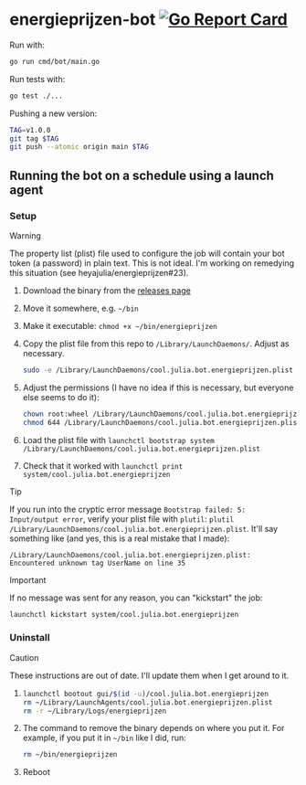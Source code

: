 # energieprijzen-bot [![Go Report Card](https://goreportcard.com/badge/github.com/heyajulia/energieprijzen)](https://goreportcard.com/report/github.com/heyajulia/energieprijzen)

Run with:

```bash
go run cmd/bot/main.go
```

Run tests with:

```bash
go test ./...
```

Pushing a new version:

```bash
TAG=v1.0.0
git tag $TAG
git push --atomic origin main $TAG
```

## Running the bot on a schedule using a launch agent

### Setup

> [!WARNING]
>
> The property list (plist) file used to configure the job will contain your bot token (a password) in plain text. This
> is not ideal. I'm working on remedying this situation (see heyajulia/energieprijzen#23).

1. Download the binary from the [releases page](https://github.com/heyajulia/energieprijzen/releases)
2. Move it somewhere, e.g. `~/bin`
3. Make it executable: `chmod +x ~/bin/energieprijzen`
4. Copy the plist file from this repo to `/Library/LaunchDaemons/`. Adjust as necessary.

   ```bash
   sudo -e /Library/LaunchDaemons/cool.julia.bot.energieprijzen.plist
   ```

5. Adjust the permissions (I have no idea if this is necessary, but everyone else seems to do it):

   ```bash
   chown root:wheel /Library/LaunchDaemons/cool.julia.bot.energieprijzen.plist
   chmod 644 /Library/LaunchDaemons/cool.julia.bot.energieprijzen.plist
   ```

6. Load the plist file with `launchctl bootstrap system /Library/LaunchDaemons/cool.julia.bot.energieprijzen.plist`
7. Check that it worked with `launchctl print system/cool.julia.bot.energieprijzen`

> [!TIP]
>
> If you run into the cryptic error message `Bootstrap failed: 5: Input/output error`, verify your plist file with
> `plutil`: `plutil /Library/LaunchDaemons/cool.julia.bot.energieprijzen.plist`. It'll say something like (and yes, this
> is a real mistake that I made):
>
> ```
> /Library/LaunchDaemons/cool.julia.bot.energieprijzen.plist: Encountered unknown tag UserName on line 35
> ```

> [!IMPORTANT]
>
> If no message was sent for any reason, you can "kickstart" the job:
>
> ```bash
> launchctl kickstart system/cool.julia.bot.energieprijzen
> ```

### Uninstall

> [!CAUTION]
>
> These instructions are out of date. I'll update them when I get around to it.

1. ```bash
   launchctl bootout gui/$(id -u)/cool.julia.bot.energieprijzen
   rm ~/Library/LaunchAgents/cool.julia.bot.energieprijzen.plist
   rm -r ~/Library/Logs/energieprijzen
   ```
2. The command to remove the binary depends on where you put it. For example, if you put it in `~/bin` like I did, run:

   ```bash
   rm ~/bin/energieprijzen
   ```

3. Reboot
